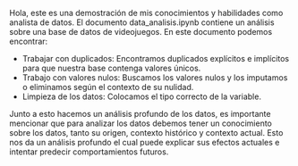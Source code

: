 Hola, este es una demostración de mis conocimientos y habilidades como analista de datos. El documento data_analisis.ipynb contiene un análisis sobre una base de datos de videojuegos. En este documento podemos encontrar:
- Trabajar con duplicados: Encontramos duplicados explícitos e implícitos para que nuestra base contenga valores únicos.
- Trabajo con valores nulos: Buscamos los valores nulos y los imputamos o eliminamos según el contexto de su nulidad.
- Limpieza de los datos: Colocamos el tipo correcto de la variable.

Junto a esto hacemos un análisis profundo de los datos, es importante mencionar que para analizar los datos debemos tener un conocimiento sobre los datos, tanto su origen, contexto histórico y contexto actual. Esto nos da un análisis profundo el cual puede explicar sus efectos actuales e intentar predecir comportamientos futuros.
